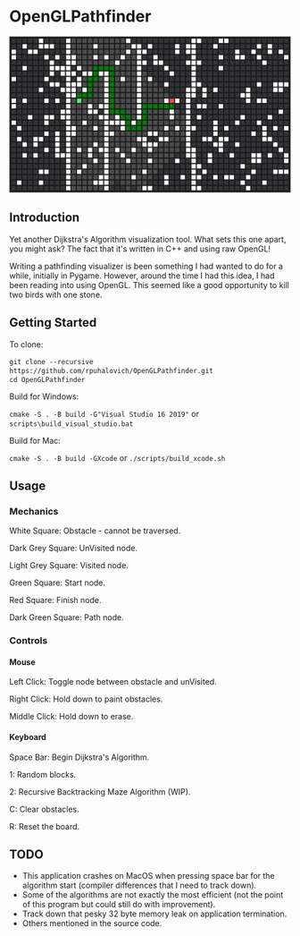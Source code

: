 # OpenGLPathfinder

![](res/demoImage.png)

## Introduction

Yet another Dijkstra's Algorithm visualization tool. What sets this one apart, you might ask? The fact that it's written in C++ and using raw OpenGL!

Writing a pathfinding visualizer is been something I had wanted to do for a while, initially in Pygame. However, around the time I had this idea, I had been reading into using OpenGL. This seemed like a good opportunity to kill two birds with one stone.

## Getting Started
To clone:

```
git clone --recursive https://github.com/rpuhalovich/OpenGLPathfinder.git
cd OpenGLPathfinder
```

Build for Windows:

```cmake -S . -B build -G"Visual Studio 16 2019"``` or ```scripts\build_visual_studio.bat```

Build for Mac:

```cmake -S . -B build -GXcode``` or ```./scripts/build_xcode.sh```

## Usage

### Mechanics

White Square: Obstacle - cannot be traversed.

Dark Grey Square: UnVisited node.

Light Grey Square: Visited node.

Green Square: Start node.

Red Square: Finish node.

Dark Green Square: Path node.

### Controls
#### Mouse
Left Click: Toggle node between obstacle and unVisited.

Right Click: Hold down to paint obstacles.

Middle Click: Hold down to erase.

#### Keyboard
Space Bar: Begin Dijkstra's Algorithm.

1: Random blocks.

2: Recursive Backtracking Maze Algorithm (WIP).

C: Clear obstacles.

R: Reset the board.

## TODO

- This application crashes on MacOS when pressing space bar for the algorithm start (compiler differences that I need to track down).
- Some of the algorithms are not exactly the most efficient (not the point of this program but could still do with improvement). 
- Track down that pesky 32 byte memory leak on application termination.
- Others mentioned in the source code.
